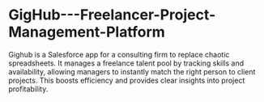 # GigHub---Freelancer-Project-Management-Platform
Gighub is a Salesforce app for a consulting firm to replace chaotic spreadsheets. It manages a freelance talent pool by tracking skills and availability, allowing managers to instantly match the right person to client projects. This boosts efficiency and provides clear insights into project profitability.
